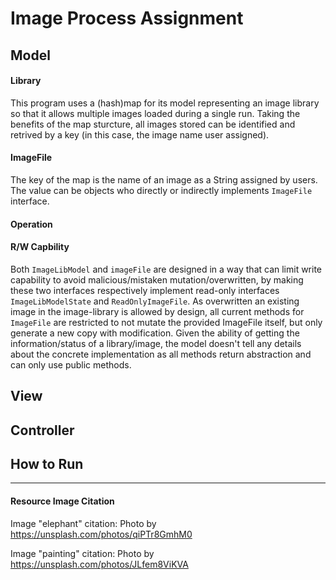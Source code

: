 # Image Process Assignment

## Model

#### Library

This program uses a (hash)map for its model representing an image library so that it allows multiple images loaded during a single run. Taking the benefits of the map sturcture, all images stored can be identified and retrived by a key (in this case, the image name user assigned). 

#### ImageFile

The key of the map is the name of an image as a String assigned by users. The value can be objects who directly or indirectly implements `ImageFile` interface. 

#### Operation

#### R/W Capbility

Both `ImageLibModel` and `imageFile` are designed in a way that can limit write capability to avoid malicious/mistaken mutation/overwritten, by making these two interfaces respectively implement read-only interfaces `ImageLibModelState` and `ReadOnlyImageFile`. As overwritten an existing image in the image-library is allowed by design, all current methods for `ImageFile` are restricted to not mutate the provided  ImageFile itself, but only generate a new copy with modification. Given the ability of getting the information/status of a library/image, the model doesn't tell any details about the concrete implementation as all methods return abstraction and can only use public methods.

## View

## Controller

## How to Run

---

#### Resource Image Citation

Image "elephant" citation: Photo by https://unsplash.com/photos/qiPTr8GmhM0

Image "painting" citation: Photo by https://unsplash.com/photos/JLfem8ViKVA

